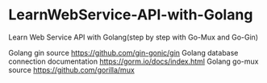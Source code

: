 # LearnWebService-API-with-Golang
Learn Web Service API with Golang(step by step with Go-Mux and Go-Gin)

Golang gin source https://github.com/gin-gonic/gin
Golang database connection documentation https://gorm.io/docs/index.html
Golang go-mux source https://github.com/gorilla/mux